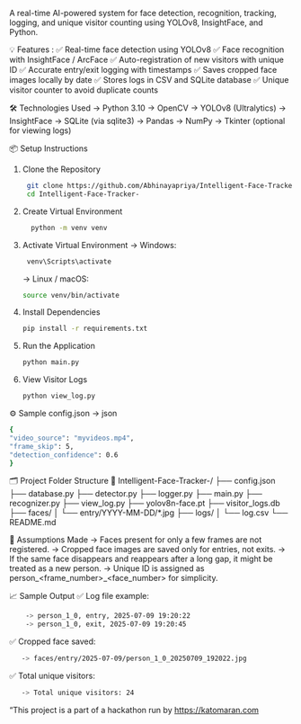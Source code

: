 A real-time AI-powered system for face detection, recognition, tracking, logging, and unique visitor counting using YOLOv8, InsightFace, and Python.

💡 Features : 
✅ Real-time face detection using YOLOv8
✅ Face recognition with InsightFace / ArcFace
✅ Auto-registration of new visitors with unique ID
✅ Accurate entry/exit logging with timestamps
✅ Saves cropped face images locally by date
✅ Stores logs in CSV and SQLite database
✅ Unique visitor counter to avoid duplicate counts

🛠️ Technologies Used
-> Python 3.10
-> OpenCV
-> YOLOv8 (Ultralytics)
-> InsightFace
-> SQLite (via sqlite3)
-> Pandas
-> NumPy
-> Tkinter (optional for viewing logs)


📦 Setup Instructions
1. Clone the Repository
    ```bash
     git clone https://github.com/Abhinayapriya/Intelligent-Face-Tracker-.git
     cd Intelligent-Face-Tracker-
    ```
   
2. Create Virtual Environment
   ```bash
     python -m venv venv
   ```
   
4. Activate Virtual Environment
   -> Windows:
   ```bash
    venv\Scripts\activate
   ```
   -> Linux / macOS:
   ```bash
   source venv/bin/activate
   ```
   
6. Install Dependencies
    ```bash
    pip install -r requirements.txt
    ```
   
8. Run the Application
    ```bash
   python main.py
   ```
    
10. View Visitor Logs
    ```bash
    python view_log.py
    ```

⚙️ Sample config.json 
  -> json
  ```bash
{
  "video_source": "myvideos.mp4",
  "frame_skip": 5,
  "detection_confidence": 0.6
}
```

🗂️ Project Folder Structure
📁 Intelligent-Face-Tracker-/
├── config.json
├── database.py
├── detector.py
├── logger.py
├── main.py
├── recognizer.py
├── view_log.py
├── yolov8n-face.pt
├── visitor_logs.db
├── faces/
│   └── entry/YYYY-MM-DD/*.jpg
├── logs/
│   └── log.csv
└── README.md

🧪 Assumptions Made
-> Faces present for only a few frames are not registered.
-> Cropped face images are saved only for entries, not exits.
-> If the same face disappears and reappears after a long gap, it might be treated as a new person.
-> Unique ID is assigned as person_<frame_number>_<face_number> for simplicity.

📈 Sample Output
✅ Log file example:
```bash 
    -> person_1_0, entry, 2025-07-09 19:20:22  
    -> person_1_0, exit, 2025-07-09 19:20:45
```
✅ Cropped face saved:
```bash
   -> faces/entry/2025-07-09/person_1_0_20250709_192022.jpg
```
✅ Total unique visitors:
```bash
   -> Total unique visitors: 24
```
“This project is a part of a hackathon run by https://katomaran.com

